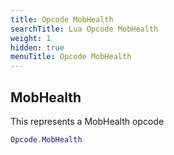 ```yaml
---
title: Opcode MobHealth
searchTitle: Lua Opcode MobHealth
weight: 1
hidden: true
menuTitle: Opcode MobHealth
---
```

## MobHealth

This represents a MobHealth opcode
```lua
Opcode.MobHealth
```